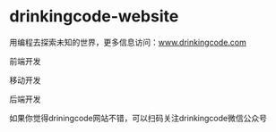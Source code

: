 # drinkingcode-website
用编程去探索未知的世界，更多信息访问：www.drinkingcode.com


前端开发









移动开发







后端开发





如果你觉得driningcode网站不错，可以扫码关注drinkingcode微信公众号

